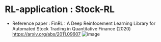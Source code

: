 # RL-application : Stock-RL
* Reference paper 
: FinRL : A Deep Reinfocement Learning Library for Automated Stock Trading in Quantitative Finance (2020)
https://arxiv.org/abs/2011.09607
![image](https://user-images.githubusercontent.com/19640884/111426012-542b3180-8737-11eb-9c72-a954958bf2d9.png)

